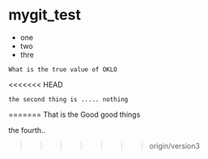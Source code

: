 # mygit_test
- one
- two
- thre
```
What is the true value of OKLO
```

<<<<<<< HEAD
```
the second thing is ..... nothing
```
=======
That is the Good good things

the fourth..
>>>>>>> origin/version3
